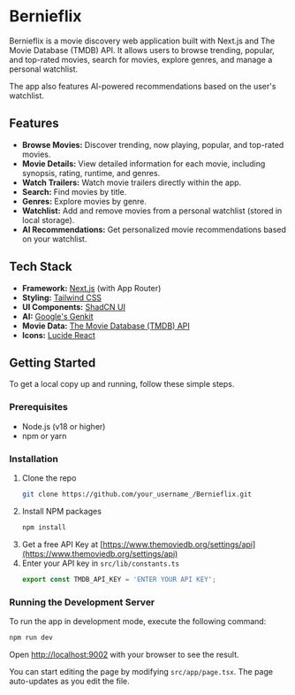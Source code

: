 # Bernieflix

Bernieflix is a movie discovery web application built with Next.js and The Movie Database (TMDB) API. It allows users to browse trending, popular, and top-rated movies, search for movies, explore genres, and manage a personal watchlist.

The app also features AI-powered recommendations based on the user's watchlist.

## Features

- **Browse Movies:** Discover trending, now playing, popular, and top-rated movies.
- **Movie Details:** View detailed information for each movie, including synopsis, rating, runtime, and genres.
- **Watch Trailers:** Watch movie trailers directly within the app.
- **Search:** Find movies by title.
- **Genres:** Explore movies by genre.
- **Watchlist:** Add and remove movies from a personal watchlist (stored in local storage).
- **AI Recommendations:** Get personalized movie recommendations based on your watchlist.

## Tech Stack

- **Framework:** [Next.js](https://nextjs.org/) (with App Router)
- **Styling:** [Tailwind CSS](https://tailwindcss.com/)
- **UI Components:** [ShadCN UI](https://ui.shadcn.com/)
- **AI:** [Google's Genkit](https://firebase.google.com/docs/genkit)
- **Movie Data:** [The Movie Database (TMDB) API](https://www.themoviedb.org/documentation/api)
- **Icons:** [Lucide React](https://lucide.dev/)

## Getting Started

To get a local copy up and running, follow these simple steps.

### Prerequisites

- Node.js (v18 or higher)
- npm or yarn

### Installation

1. Clone the repo
   ```sh
   git clone https://github.com/your_username_/Bernieflix.git
   ```
2. Install NPM packages
   ```sh
   npm install
   ```
3. Get a free API Key at [https://www.themoviedb.org/settings/api](https://www.themoviedb.org/settings/api)
4. Enter your API key in `src/lib/constants.ts`
   ```ts
   export const TMDB_API_KEY = 'ENTER YOUR API KEY';
   ```

### Running the Development Server

To run the app in development mode, execute the following command:

```bash
npm run dev
```

Open [http://localhost:9002](http://localhost:9002) with your browser to see the result.

You can start editing the page by modifying `src/app/page.tsx`. The page auto-updates as you edit the file.